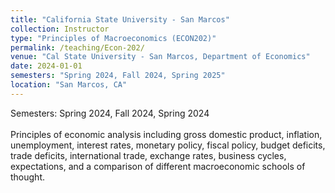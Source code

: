 ```yaml
---
title: "California State University - San Marcos"
collection: Instructor
type: "Principles of Macroeconomics (ECON202)"
permalink: /teaching/Econ-202/
venue: "Cal State University - San Marcos, Department of Economics"
date: 2024-01-01
semesters: "Spring 2024, Fall 2024, Spring 2025"
location: "San Marcos, CA"
---
```


Semesters: Spring 2024, Fall 2024, Spring 2024<br>
<br>
Principles of economic analysis including gross domestic product, inflation, unemployment, interest rates, monetary policy, fiscal policy, budget deficits, trade deficits, international trade, exchange rates, business cycles, expectations, and a comparison of different macroeconomic schools of thought. 
